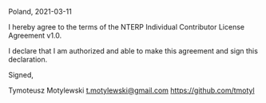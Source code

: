 Poland, 2021-03-11

I hereby agree to the terms of the NTERP Individual Contributor License
Agreement v1.0.

I declare that I am authorized and able to make this agreement and sign this
declaration.

Signed,

Tymoteusz Motylewski t.motylewski@gmail.com https://github.com/tmotyl
